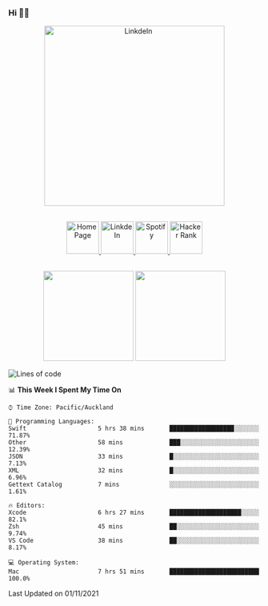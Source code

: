 ### Hi 👋🏻
<p align="center">
 <img alt="LinkdeIn" width="360px" src="https://media.giphy.com/media/fbyGEE9mlqDyE/giphy.gif?cid=ecf05e479e3sjlimgnu6742uu0i3fsxrozdeiq7ngv5qowed&rid=giphy.gif&ct=g" />
</p>

<p align="center">
<br/>
<a href="https://liguo.jiao.co.nz">
  <img alt="Home Page" width="65px" src="https://image.flaticon.com/icons/svg/725/725322.svg" />
</a>
<a href="https://www.linkedin.com/in/liguojiaouc">
  <img alt="LinkdeIn" width="65px" src="https://image.flaticon.com/icons/svg/725/725337.svg" />
</a>
<a href="https://open.spotify.com/user/1233857145?si=96fbba946f584236">
  <img alt="Spotify" width="65px" src="https://image.flaticon.com/icons/svg/725/725281.svg" />
</a>
<a href="https://www.hackerrank.com/iceman201">
  <img alt="Hacker Rank" width="65px" src="https://upload.wikimedia.org/wikipedia/commons/4/40/HackerRank_Icon-1000px.png" />
</a>
</p>

<p align="center">
<br/>
<img height="180px" src="https://github-readme-stats.vercel.app/api/top-langs/?username=iceman201&show_icons=true&layout=compact&theme=onedark&hide_border=true"/>
<img height="180px" src="https://github-readme-stats.vercel.app/api?username=iceman201&show_icons=true&count_private=true&theme=onedark&include_all_commits=true&hide_border=true"/>
</p>

<!--START_SECTION:waka-->
![Lines of code](https://img.shields.io/badge/From%20Hello%20World%20I%27ve%20Written-1.5%20million%20lines%20of%20code-blue)

📊 **This Week I Spent My Time On** 

```text
⌚︎ Time Zone: Pacific/Auckland

💬 Programming Languages: 
Swift                    5 hrs 38 mins       ██████████████████░░░░░░░   71.87% 
Other                    58 mins             ███░░░░░░░░░░░░░░░░░░░░░░   12.39% 
JSON                     33 mins             █░░░░░░░░░░░░░░░░░░░░░░░░   7.13% 
XML                      32 mins             █░░░░░░░░░░░░░░░░░░░░░░░░   6.96% 
Gettext Catalog          7 mins              ░░░░░░░░░░░░░░░░░░░░░░░░░   1.61%

🔥 Editors: 
Xcode                    6 hrs 27 mins       ████████████████████░░░░░   82.1% 
Zsh                      45 mins             ██░░░░░░░░░░░░░░░░░░░░░░░   9.74% 
VS Code                  38 mins             ██░░░░░░░░░░░░░░░░░░░░░░░   8.17%

💻 Operating System: 
Mac                      7 hrs 51 mins       █████████████████████████   100.0%

```


 Last Updated on 01/11/2021
<!--END_SECTION:waka-->

<!--
**iceman201/iceman201** is a ✨ _special_ ✨ repository because its `README.md` (this file) appears on your GitHub profile.

Here are some ideas to get you started:

- 🔭 I’m currently working on ...
- 🌱 I’m currently learning ...
- 👯 I’m looking to collaborate on ...
- 🤔 I’m looking for help with ...
- 💬 Ask me about ...
- 📫 How to reach me: ...
- 😄 Pronouns: ...
- ⚡ Fun fact: ...
-->
